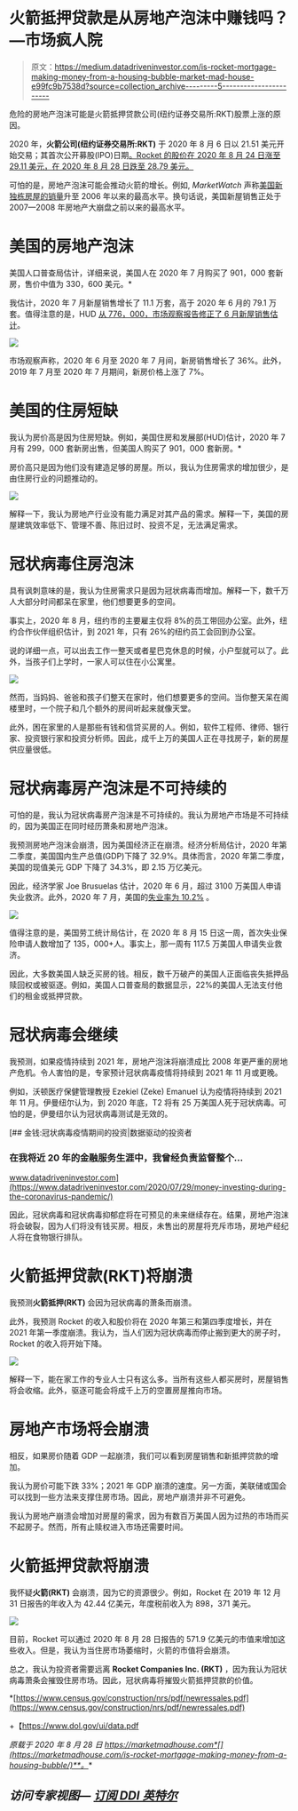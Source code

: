 # 火箭抵押贷款是从房地产泡沫中赚钱吗？—市场疯人院

> 原文：<https://medium.datadriveninvestor.com/is-rocket-mortgage-making-money-from-a-housing-bubble-market-mad-house-e99fc9b7538d?source=collection_archive---------5----------------------->

危险的房地产泡沫可能是火箭抵押贷款公司(纽约证券交易所:RKT)股票上涨的原因。

2020 年，**火箭公司(纽约证券交易所:RKT)** 于 2020 年 8 月 6 日以 21.51 美元开始交易；其首次公开募股(IPO)日期[。Rocket 的股价在 2020 年 8 月 24 日涨至 29.11 美元，在 2020 年 8 月 28 日跌至 28.79 美元。](https://www.investors.com/market-trend/stock-market-today/dow-jones-jumps-250-points-fueled-by-boeing-stock-rocket-surges/)

可怕的是，房地产泡沫可能会推动火箭的增长。例如, *MarketWatch* 声称[美国新独栋房屋的销量](https://www.marketwatch.com/story/new-home-sales-surged-to-highest-level-since-2006-in-july-but-builders-could-soon-face-headwinds-2020-08-25)升至 2006 年以来的最高水平。换句话说，美国新屋销售正处于 2007—2008 年房地产大崩盘之前以来的最高水平。

# 美国的房地产泡沫

美国人口普查局估计，详细来说，美国人在 2020 年 7 月购买了 901，000 套新房，售价中值为 330，600 美元。*

我估计，2020 年 7 月新屋销售增长了 11.1 万套，高于 2020 年 6 月的 79.1 万套。值得注意的是，HUD [从 776，000，市场观察报告修正了 6 月新屋销售估计](https://www.marketwatch.com/story/new-home-sales-surge-in-june-and-are-now-above-previous-cycle-high-hit-at-start-of-2020-2020-07-24?mod=article_inline)。

![](img/99b7fb8cd60475b04d3ed59d6de4b8c4.png)

市场观察声称，2020 年 6 月至 2020 年 7 月间，新房销售增长了 36%。此外，2019 年 7 月至 2020 年 7 月期间，新房价格上涨了 7%。

# 美国的住房短缺

我认为房价高是因为住房短缺。例如，美国住房和发展部(HUD)估计，2020 年 7 月有 299，000 套新房出售，但美国人购买了 901，000 套新房。*

房价高只是因为他们没有建造足够的房屋。所以，我认为住房需求的增加很少，是由住房行业的问题推动的。

![](img/b9085fbb5213ce7dc55509f758e92b79.png)

解释一下，我认为房地产行业没有能力满足对其产品的需求。解释一下，美国的房屋建筑效率低下、管理不善、陈旧过时、投资不足，无法满足需求。

# 冠状病毒住房泡沫

具有讽刺意味的是，我认为住房需求只是因为冠状病毒而增加。解释一下，数千万人大部分时间都呆在家里，他们想要更多的空间。

事实上，2020 年 8 月，纽约市的主要雇主仅将 8%的员工带回办公室。此外，纽约合作伙伴组织估计，到 2021 年，只有 26%的纽约员工会回到办公室。

说的详细一点，可以出去工作一整天或者星巴克休息的时候，小户型就可以了。此外，当孩子们上学时，一家人可以住在小公寓里。

![](img/a1ec2893e1dae54ee21dbf4527c63f42.png)

然而，当妈妈、爸爸和孩子们整天在家时，他们想要更多的空间。当你整天呆在阁楼里时，一个院子和几个额外的房间听起来就像天堂。

此外，困在家里的人是那些有钱和信贷买房的人。例如，软件工程师、律师、银行家、投资银行家和投资分析师。因此，成千上万的美国人正在寻找房子，新的房屋供应量很低。

# 冠状病毒房产泡沫是不可持续的

可怕的是，我认为冠状病毒房产泡沫是不可持续的。我认为房地产市场是不可持续的，因为美国正在同时经历萧条和房地产泡沫。

我预测房地产泡沫会崩溃，因为美国经济正在崩溃。经济分析局估计，2020 年第二季度，美国国内生产总值(GDP)下降了 32.9%。具体而言，2020 年第二季度，美国的现值美元 GDP 下降了 34.3%，即 2.15 万亿美元。

因此，经济学家 Joe Brusuelas 估计，2020 年 6 月，超过 3100 万美国人申请失业救济。此外，2020 年 7 月，美国的[失业率为 10.2%](https://tradingeconomics.com/united-states/unemployment-rate) 。

![](img/77dc8ce02f04add16cd7647417422799.png)

值得注意的是，美国劳工统计局估计，在 2020 年 8 月 15 日这一周，首次失业保险申请人数增加了 135，000+人。事实上，那一周有 117.5 万美国人申请失业救济。

因此，大多数美国人缺乏买房的钱。相反，数千万破产的美国人正面临丧失抵押品赎回权或被驱逐。例如，美国人口普查局的数据显示，22%的美国人无法支付他们的租金或抵押贷款。

# 冠状病毒会继续

我预测，如果疫情持续到 2021 年，房地产泡沫将崩溃成比 2008 年更严重的房地产危机。令人害怕的是，专家预计冠状病毒疫情将持续到 2021 年 11 月或更晚。

例如，沃顿医疗保健管理教授 Ezekiel (Zeke) Emanuel 认为疫情将持续到 2021 年 11 月。伊曼纽尔认为，到 2020 年底，T2 将有 25 万美国人死于冠状病毒。可怕的是，伊曼纽尔认为冠状病毒测试是无效的。

[](https://www.datadriveninvestor.com/2020/07/29/money-investing-during-the-coronavirus-pandemic/) [## 金钱:冠状病毒疫情期间的投资|数据驱动的投资者

### 在我将近 20 年的金融服务生涯中，我曾经负责监督整个…

www.datadriveninvestor.com](https://www.datadriveninvestor.com/2020/07/29/money-investing-during-the-coronavirus-pandemic/) 

因此，冠状病毒和冠状病毒抑郁症将在可预见的未来继续存在。结果，房地产泡沫将会破裂，因为人们将没有钱买房。相反，未售出的房屋将充斥市场，房地产经纪人将在食物银行排队。

# 火箭抵押贷款(RKT)将崩溃

我预测**火箭抵押(RKT)** 会因为冠状病毒的萧条而崩溃。

此外，我预测 Rocket 的收入和股价将在 2020 年第三和第四季度增长，并在 2021 年第一季度崩溃。我认为，当人们因为冠状病毒而停止搬到更大的房子时，Rocket 的收入将开始下降。

![](img/58c73910aca917bcb4bf7f95803a674d.png)

解释一下，能在家工作的专业人士只有这么多。当所有这些人都买房时，房屋销售将会收缩。此外，驱逐可能会将成千上万的空置房屋推向市场。

# 房地产市场将会崩溃

相反，如果房价随着 GDP 一起崩溃，我们可以看到房屋销售和新抵押贷款的增加。

我认为房价可能下跌 33%；2021 年 GDP 崩溃的速度。另一方面，美联储或国会可以找到一些方法来支撑住房市场。因此，房地产崩溃并非不可避免。

我认为房地产崩溃会增加对房屋的需求，因为有数百万美国人因为过热的市场而买不起房子。然而，所有止赎权进入市场还需要时间。

# 火箭抵押贷款将崩溃

我怀疑**火箭(RKT)** 会崩溃，因为它的资源很少。例如，Rocket 在 2019 年 12 月 31 日报告的年收入为 42.44 亿美元，年度税前收入为 898，371 美元。

![](img/e37265c6ed4f5ca1b2502bb0c973887c.png)

目前，Rocket 可以通过 2020 年 8 月 28 日报告的 571.9 亿美元的市值来增加这些收入。但是，我认为当住房市场萎缩时，火箭的市值将会崩溃。

总之，我认为投资者需要远离 **Rocket Companies Inc. (RKT)** ，因为我认为冠状病毒萧条会摧毁住房市场。因此，冠状病毒将摧毁火箭抵押贷款的价值。

*[https://www.census.gov/construction/nrs/pdf/newressales.pdf](https://www.census.gov/construction/nrs/pdf/newressales.pdf)

+【https://www.dol.gov/ui/data.pdf 

*原载于 2020 年 8 月 28 日 https://marketmadhouse.com*[](https://marketmadhouse.com/is-rocket-mortgage-making-money-from-a-housing-bubble/)**。**

## *访问专家视图— [订阅 DDI 英特尔](https://datadriveninvestor.com/ddi-intel)*